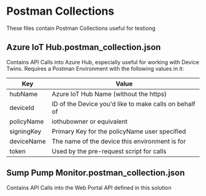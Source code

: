 # Postman Collections
These files contain Postman Collections useful for testiong

## Azure IoT Hub.postman_collection.json
Contains API Calls into Azure Hub, especially useful for working with Device Twins. Requires a Postman Environment with the following values in it:

| Key | Value |
| --- | --- |
| hubName | Azure IoT Hub Name (without the https) |
| deviceId | ID of the Device you'd like to make calls on behalf of |
| policyName | iothubowner or equivalent |
| signingKey | Primary Key for the policyName user specified |
| deviceName | The name of the device this environment is for |
| token | Used by the pre-request script for calls |

## Sump Pump Monitor.postman_collection.json
Contains API Calls into the Web Portal API defined in this solution